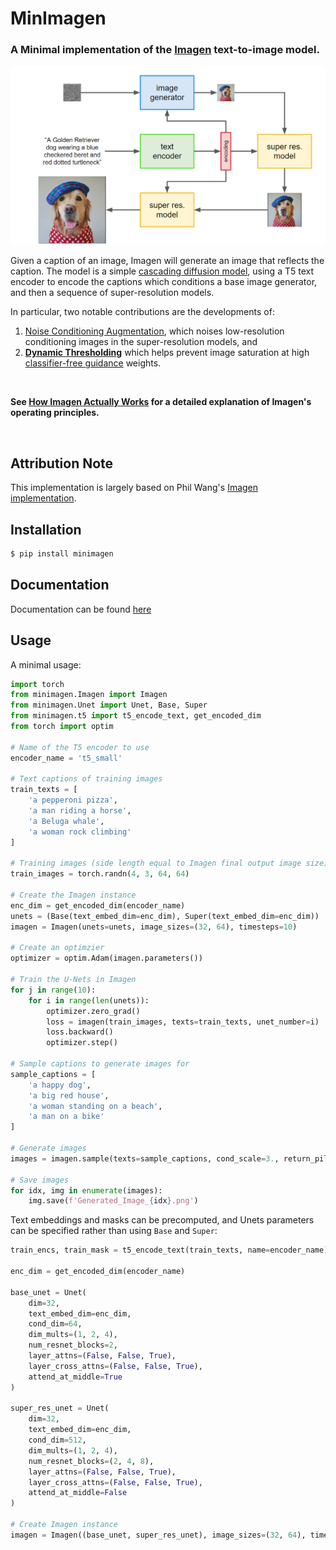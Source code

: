 # MinImagen
### A Minimal implementation of the [Imagen](https://imagen.research.google/) text-to-image model.

![Imagen model structure](./images/model_structure.png?raw=True)

Given a caption of an image, Imagen will generate an image that reflects the caption. The model is a simple [cascading diffusion model](https://arxiv.org/abs/2106.15282), using a T5 text encoder to encode the captions which conditions a base image generator, and then a sequence of super-resolution models.

In particular, two notable contributions are the developments of:
1. [Noise Conditioning Augmentation](https://www.assemblyai.com/blog/how-imagen-actually-works/#robust-cascaded-diffusion-models), which noises low-resolution conditioning images in the super-resolution models, and
2. [**Dynamic Thresholding**](https://www.assemblyai.com/blog/how-imagen-actually-works/#dynamic-thresholding) which helps prevent image saturation at high [classifier-free guidance](https://www.assemblyai.com/blog/how-imagen-actually-works/#classifier-free-guidance) weights.

<br/>

**See [How Imagen Actually Works](https://www.assemblyai.com/blog/how-imagen-actually-works/) for a detailed explanation of Imagen's operating principles.**

<br/>


## Attribution Note
This implementation is largely based on Phil Wang's [Imagen implementation](https://github.com/lucidrains/imagen-pytorch).

## Installation
```bash
$ pip install minimagen
```
## Documentation
Documentation can be found [here](https://assemblyai-examples.github.io/MinImagen/)

## Usage

A minimal usage:
```python
import torch
from minimagen.Imagen import Imagen
from minimagen.Unet import Unet, Base, Super
from minimagen.t5 import t5_encode_text, get_encoded_dim
from torch import optim

# Name of the T5 encoder to use
encoder_name = 't5_small'

# Text captions of training images
train_texts = [
    'a pepperoni pizza',
    'a man riding a horse',
    'a Beluga whale',
    'a woman rock climbing'
]

# Training images (side length equal to Imagen final output image size)
train_images = torch.randn(4, 3, 64, 64)

# Create the Imagen instance
enc_dim = get_encoded_dim(encoder_name)
unets = (Base(text_embed_dim=enc_dim), Super(text_embed_dim=enc_dim))
imagen = Imagen(unets=unets, image_sizes=(32, 64), timesteps=10)

# Create an optimzier
optimizer = optim.Adam(imagen.parameters())

# Train the U-Nets in Imagen
for j in range(10):
    for i in range(len(unets)):
        optimizer.zero_grad()
        loss = imagen(train_images, texts=train_texts, unet_number=i)
        loss.backward()
        optimizer.step()

# Sample captions to generate images for
sample_captions = [
    'a happy dog',
    'a big red house',
    'a woman standing on a beach',
    'a man on a bike'
]

# Generate images
images = imagen.sample(texts=sample_captions, cond_scale=3., return_pil_images=True)

# Save images
for idx, img in enumerate(images):
    img.save(f'Generated_Image_{idx}.png')
```

Text embeddings and masks can be precomputed, and Unets parameters can be specified rather than using `Base` and `Super`:

```python
train_encs, train_mask = t5_encode_text(train_texts, name=encoder_name)

enc_dim = get_encoded_dim(encoder_name)

base_unet = Unet(
    dim=32,
    text_embed_dim=enc_dim,
    cond_dim=64,
    dim_mults=(1, 2, 4),
    num_resnet_blocks=2,
    layer_attns=(False, False, True),
    layer_cross_attns=(False, False, True),
    attend_at_middle=True
)

super_res_unet = Unet(
    dim=32,
    text_embed_dim=enc_dim,
    cond_dim=512,
    dim_mults=(1, 2, 4),
    num_resnet_blocks=(2, 4, 8),
    layer_attns=(False, False, True),
    layer_cross_attns=(False, False, True),
    attend_at_middle=False
)

# Create Imagen instance
imagen = Imagen((base_unet, super_res_unet), image_sizes=(32, 64), timesteps=10)
```

